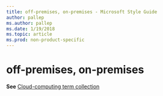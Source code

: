 ```yaml
---
title: off-premises, on-premises - Microsoft Style Guide
author: pallep
ms.author: pallep
ms.date: 1/19/2018
ms.topic: article
ms.prod: non-product-specific
---
```


# off-premises, on-premises

**See** [Cloud-computing term collection](/style-guide/a-z-word-list-term-collections/term-collections/cloud-computing-terms)
